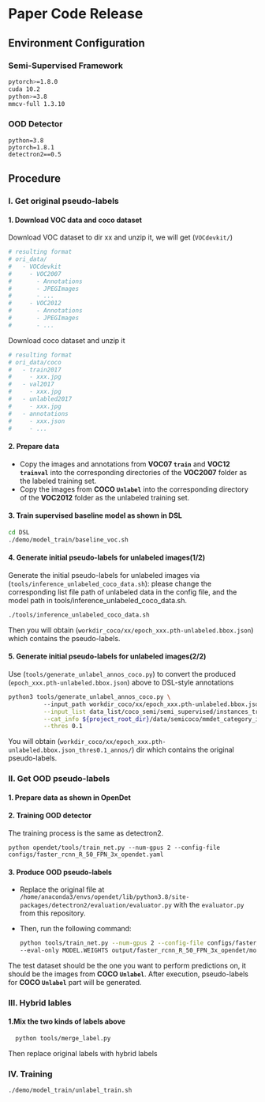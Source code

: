 # Paper Code Release

## Environment Configuration

### Semi-Supervised Framework

```bash
pytorch>=1.8.0
cuda 10.2
python>=3.8
mmcv-full 1.3.10
```

### OOD Detector

```
python=3.8
pytorch=1.8.1
detectron2==0.5
```

## Procedure

### I. Get original pseudo-labels

#### 1. Download VOC data and coco dataset
Download VOC dataset to dir xx and unzip it, we will get (`VOCdevkit/`)
```bash
# resulting format
# ori_data/
#   - VOCdevkit
#     - VOC2007
#       - Annotations
#       - JPEGImages
#       - ...
#     - VOC2012
#       - Annotations
#       - JPEGImages
#       - ...
```
Download coco dataset and unzip it

```bash
# resulting format
# ori_data/coco
#   - train2017
#     - xxx.jpg
#   - val2017
#     - xxx.jpg
#   - unlabled2017
#     - xxx.jpg
#   - annotations
#     - xxx.json
#     - ...
```

#### 2. Prepare data

- Copy the images and annotations from **VOC07 `train`** and **VOC12 `trainval`** into the corresponding directories of the **VOC2007** folder as the labeled training set.  
- Copy the images from **COCO `Unlabel`** into the corresponding directory of the **VOC2012** folder as the unlabeled training set.


#### 3. Train supervised baseline model as shown in DSL
```bash
cd DSL
./demo/model_train/baseline_voc.sh
```
#### 4. Generate initial pseudo-labels for unlabeled images(1/2)
Generate the initial pseudo-labels for unlabeled images via (`tools/inference_unlabeled_coco_data.sh`): please change the corresponding list file path of unlabeled data in the config file, and the model path in tools/inference_unlabeled_coco_data.sh.
```bash
./tools/inference_unlabeled_coco_data.sh
```

Then you will obtain (`workdir_coco/xx/epoch_xxx.pth-unlabeled.bbox.json`) which contains the pseudo-labels.

#### 5. Generate initial pseudo-labels for unlabeled images(2/2)
Use (`tools/generate_unlabel_annos_coco.py`) to convert the produced (`epoch_xxx.pth-unlabeled.bbox.json`) above to DSL-style annotations
```bash
python3 tools/generate_unlabel_annos_coco.py \ 
          --input_path workdir_coco/xx/epoch_xxx.pth-unlabeled.bbox.json \
          --input_list data_list/coco_semi/semi_supervised/instances_train2017.${seed}@${percent}-unlabeled.json \
          --cat_info ${project_root_dir}/data/semicoco/mmdet_category_info.json \
          --thres 0.1
```

You will obtain (`workdir_coco/xx/epoch_xxx.pth-unlabeled.bbox.json_thres0.1_annos/`) dir which contains the original pseudo-labels.

### II. Get OOD pseudo-labels

#### 1. Prepare data as shown in OpenDet

#### 2. Training OOD detector

The training process is the same as detectron2.
```
python opendet/tools/train_net.py --num-gpus 2 --config-file configs/faster_rcnn_R_50_FPN_3x_opendet.yaml
```

#### 3. Produce OOD pseudo-labels

- Replace the original file at `/home/anaconda3/envs/opendet/lib/python3.8/site-packages/detectron2/evaluation/evaluator.py` with the `evaluator.py` from this repository.

- Then, run the following command:

  ```bash
  python tools/train_net.py --num-gpus 2 --config-file configs/faster_rcnn_R_50_FPN_3x_opendet.yaml \
  --eval-only MODEL.WEIGHTS output/faster_rcnn_R_50_FPN_3x_opendet/model_final.pth
   ```
The test dataset should be the one you want to perform predictions on, it should be the images from **COCO `Unlabel`**. After execution, pseudo-labels for **COCO `Unlabel`** part will be generated.

### III. Hybrid lables

#### 1.Mix the two kinds of labels above

```bash
  python tools/merge_label.py
```

Then replace original labels with hybrid labels

### IV. Training

```bash
./demo/model_train/unlabel_train.sh
```


